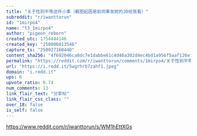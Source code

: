 ```yaml
---
title: "关于性别平等这件小事（截图起因是前同事发她的JD给我看）"
subreddit: "r/iwanttorun"
id: "1mirpo4"
name: "t3_1mirpo4"
author: "pigeon_reborn"
created_utc: 1754444146
created_key: "250806013546"
capture_ts: "250927160440"
content_sha256: "4f692046ca8dc7e1dabbe61c4d46a302d4ec4bd1a956f5aaf126ef7626f97fc0"
permalink: "https://reddit.com/r/iwanttorun/comments/1mirpo4/关于性别平等这件小事截图起因是前同事发她的jd给我看/"
url: "https://i.redd.it/5wgrhrb7zahf1.jpeg"
domain: "i.redd.it"
ups: 6
upvote_ratio: 0.74
num_comments: 13
link_flair_text: "分享帖"
link_flair_css_class: ""
over_18: false
is_self: false
---
```


<https://www.reddit.com/r/iwanttorun/s/WM1hEttXGs>
